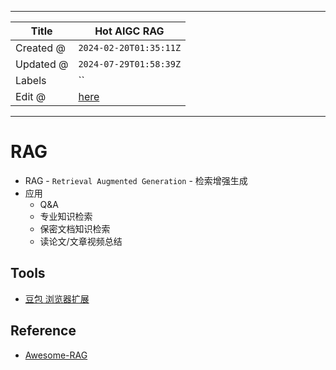 -----

| Title     | Hot AIGC RAG                                          |
| --------- | ----------------------------------------------------- |
| Created @ | `2024-02-20T01:35:11Z`                                |
| Updated @ | `2024-07-29T01:58:39Z`                                |
| Labels    | \`\`                                                  |
| Edit @    | [here](https://github.com/junxnone/aiwiki/issues/461) |

-----

# RAG

  - RAG - `Retrieval Augmented Generation` - 检索增强生成
  - 应用
      - Q\&A
      - 专业知识检索
      - 保密文档知识检索
      - 读论文/文章视频总结

## Tools

  - [豆包
    浏览器扩展](https://chrome.google.com/webstore/detail/dbjibobgilijgolhjdcbdebjhejelffo)

## Reference

  - [Awesome-RAG](https://github.com/lucifertrj/Awesome-RAG)
